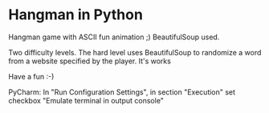 # Hangman in Python

Hangman game with ASCII fun animation ;)
BeautifulSoup used.

Two difficulty levels. 
The hard level uses BeautifulSoup to randomize a word from a website specified by the player.
It's works

Have a fun :-)


PyCharm:
In "Run Configuration Settings", in section "Execution" set checkbox "Emulate terminal in output console"